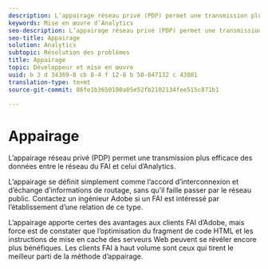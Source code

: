 ```yaml
---
description: L’appairage réseau privé (PDP) permet une transmission plus efficace des données entre le réseau du FAI et celui d’Analytics.
keywords: Mise en œuvre d’Analytics
seo-description: L’appairage réseau privé (PDP) permet une transmission plus efficace des données entre le réseau du FAI et celui d’Analytics.
seo-title: Appairage
solution: Analytics
subtopic: Résolution des problèmes
title: Appairage
topic: Développeur et mise en œuvre
uuid: b 3 d 34369-8 cb 8-4 f 12-8 b 58-847132 c 43881
translation-type: tm+mt
source-git-commit: 86fe1b3650100a05e52fb2102134fee515c871b1

---
```



# Appairage

L’appairage réseau privé (PDP) permet une transmission plus efficace des données entre le réseau du FAI et celui d’Analytics.

L’appairage se définit simplement comme l’accord d’interconnexion et d’échange d’informations de routage, sans qu’il faille passer par le réseau public. Contactez un ingénieur Adobe si un FAI est intéressé par l’établissement d’une relation de ce type.

L’appairage apporte certes des avantages aux clients FAI d’Adobe, mais force est de constater que l’optimisation du fragment de code HTML et les instructions de mise en cache des serveurs Web peuvent se révéler encore plus bénéfiques. Les clients FAI à haut volume sont ceux qui tirent le meilleur parti de la méthode d’appairage.
